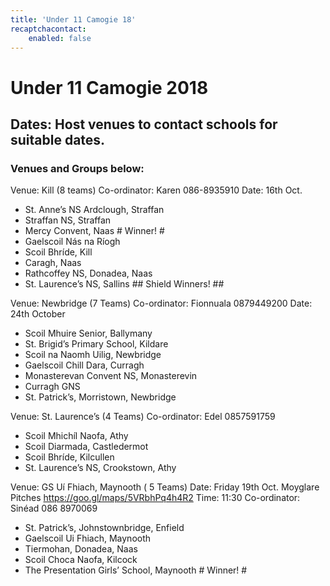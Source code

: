 ```yaml
---
title: 'Under 11 Camogie 18'
recaptchacontact:
    enabled: false
---
```


# Under 11 Camogie 2018 #
## Dates: Host venues to contact schools for suitable dates. ##
### Venues and Groups below: ###

Venue: Kill (8 teams)
Co-ordinator: Karen 086-8935910
Date: 16th Oct.
* St. Anne’s NS Ardclough, Straffan
* Straffan NS, Straffan
* Mercy Convent, Naas # Winner! #
* Gaelscoil Nás na Ríogh
* Scoil Bhríde, Kill
* Caragh, Naas
* Rathcoffey NS, Donadea, Naas
* St. Laurence’s NS, Sallins ## Shield Winners! ##


Venue: Newbridge (7 Teams)
Co-ordinator: Fionnuala 0879449200
Date: 24th October
* Scoil Mhuire Senior, Ballymany
* St. Brigid’s Primary School, Kildare
* Scoil na Naomh Uilig, Newbridge
* Gaelscoil Chill Dara, Curragh
* Monasterevan Convent NS, Monasterevin
* Curragh GNS
* St. Patrick’s, Morristown, Newbridge



Venue: St. Laurence’s (4 Teams)
Co-ordinator: Edel 0857591759
* Scoil Mhichíl Naofa, Athy
* Scoil Diarmada, Castledermot
* Scoil Bhríde, Kilcullen
* St. Laurence’s NS, Crookstown, Athy


Venue: GS Uí Fhiach, Maynooth ( 5 Teams)
Date: Friday 19th Oct. Moyglare Pitches https://goo.gl/maps/5VRbhPq4h4R2
Time: 11:30
Co-ordinator: Sinéad 086 8970069
* St. Patrick’s, Johnstownbridge, Enfield
* Gaelscoil Ui Fhiach, Maynooth
* Tiermohan, Donadea, Naas
* Scoil Choca Naofa, Kilcock
* The Presentation Girls’ School, Maynooth # Winner! #